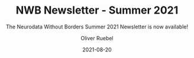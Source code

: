 ---
title: "NWB Newsletter - Summer 2021"
weight: 3
date: "2021-08-20"
subtitle: "The Neurodata Without Borders Summer 2021 Newsletter is now available!"
image: "/images/summer-2021.png"
author: "Oliver Ruebel"
tags: announcement, newbletter
---